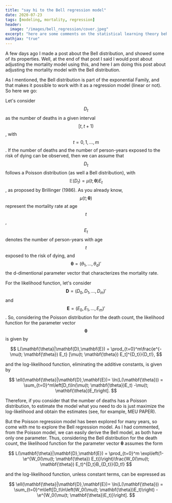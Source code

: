 ```yaml
---
title: "say hi to the Bell regression model"
date: 2020-07-23
tags: [modeling, mortality, regression]
header:
  image: "/images/bell_regression/cover.jpeg"
excerpt: "here are some comments on the statistical learning theory behind SVM"
mathjax: "true"
---
```


A few days ago I made a post about the Bell distribution, and showed some of its properties. Well, at the end of that post I said I would post about adjusting the mortality model using this, and here I am doing this post about adjusting the mortality model with the Bell distribution.

As I mentioned, the Bell distribution is part of the exponential Family, and that makes it possible to work with it as a regression model (linear or not). So here we go:

Let's consider $$D_t$$ as the number of deaths in a given interval $$[t, t+1)$$, with $$t = 0, 1, \dots, m$$. If the number of deaths and the number of person-years exposed to the risk of dying can be observed, then we can assume that $$D_t$$ follows a Poisson distribution (as well a Bell distribution), with $$\mathbb{E}(D_t) = \mu(t; \mathbf{\theta})E_t $$, as proposed by Brillinger (1986). As you already know, $$\mu(t; \mathbf{\theta})$$ represent the mortality rate at age $$t$$, $$E_t$$ denotes the number of person-years with age $$t$$ exposed to the risk of dying, and $$\mathbf{\theta} = (\theta_1, \dots, \theta_d)
'$$ the d-dimentional parameter vector that characterizes the mortality rate.

For the likelihood function, let's consider $$\mathbf{D} = (D_0, D_1, \dots, D_m)'$$ and $$\mathbf{E} = (E_0, E_1, \dots, E_m)'$$. So, considering the Poisson distribution for the death count, the likelihood function for the parameter vector $$\mathbf{\theta}$$ is given by

$$
L(\mathbf{\theta}|\mathbf{D},\mathbf{E}) = \prod_{t=0}^m\frac{e^{-\mu(t; \mathbf{\theta}) E_t} [\mu(t; \mathbf{\theta}) E_t]^{D_t}}{D_t!},
$$

and the log-likelihood function, eliminating the additive constants, is given by

$$
\ell(\mathbf{\theta}|\mathbf{D},\mathbf{E})=
\ln(L(\mathbf{\theta})) = \sum_{t=0}^m\left[D_t\ln(\mu(t; \mathbf{\theta})E_t)
-\mu(t; \mathbf{\theta})E_t\right].
$$

Therefore, if you consider that the number of deaths has a Poisson distribution, to estimate the model what you need to do is just maximize the log-likelihood and obtain the estimates (see, for example, MEU PAPER).

But the Poisson regression model has been explored for many years, so come with me to explore the Bell regression model. As I had commented, from the Poisson model, we can easily derive the Bell model, as both have only one parameter. Thus, considering the Bell distribution for the death count, the likelihood function for the parameter vector $\mathbf \theta$ assumes the form

$$
L(\mathbf{\theta}|\mathbf{D},\mathbf{E}) = \prod_{t=0}^m
\exp\left(1-\e^{W_0(\mu(t; \mathbf{\theta}) E_t)}\right)\frac{W_0(\mu(t; \mathbf{\theta}) E_t)^{D_t}B_{D_t}}{D_t!}
$$

and the log-likelihood function, unless constant terms, can be expressed as

$$
\ell(\mathbf{\theta}|\mathbf{D},\mathbf{E})=
\ln(L(\mathbf{\theta})) = \sum_{t=0}^m\left[D_t\ln\left(W_0(\mu(t; \mathbf{\theta})E_t)\right) -\e^{W_0(\mu(t; \mathbf{\theta})E_t)}\right].
$$
